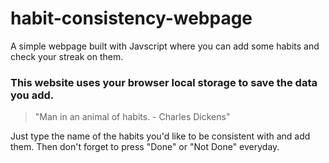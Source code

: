 # habit-consistency-webpage
A simple webpage built with Javscript where you can add some habits and check your streak on them.

### This website uses your browser local storage to save the data you add.

> "Man in an animal of habits. - Charles Dickens"

Just type the name of the habits you'd like to be consistent with and add them. Then don't forget to press "Done" or "Not Done" everyday.
